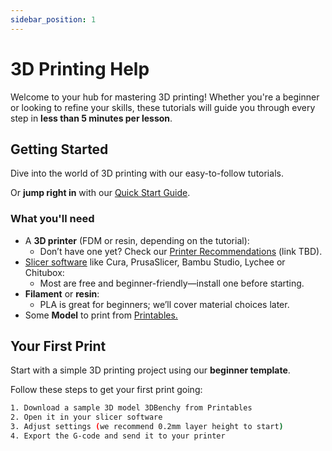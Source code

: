 ```yaml
---
sidebar_position: 1
---
```


# 3D Printing Help

Welcome to your hub for mastering 3D printing! Whether you're a beginner or looking to refine your skills, these tutorials will guide you through every step in **less than 5 minutes per lesson**.

## Getting Started

Dive into the world of 3D printing with our easy-to-follow tutorials.

Or **jump right in** with our [Quick Start Guide](/docs/tutorials/beginner-template.md).

### What you'll need

- A **3D printer** (FDM or resin, depending on the tutorial):
  - Don’t have one yet? Check our [Printer Recommendations](#) (link TBD).
- [Slicer software](https://www.xometry.com/resources/3d-printing/what-is-a-slicer-in-3d-printing/) like Cura, PrusaSlicer, Bambu Studio, Lychee or Chitubox:
  - Most are free and beginner-friendly—install one before starting.
- **Filament** or **resin**:
  - PLA is great for beginners; we’ll cover material choices later.
- Some **Model** to print from [Printables.](https://www.printables.com/)

## Your First Print

Start with a simple 3D printing project using our **beginner template**.

Follow these steps to get your first print going:

```bash
1. Download a sample 3D model 3DBenchy from Printables
2. Open it in your slicer software
3. Adjust settings (we recommend 0.2mm layer height to start)
4. Export the G-code and send it to your printer